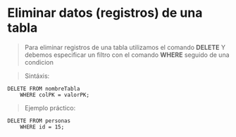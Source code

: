 # Eliminar datos (registros) de una tabla  

> Para eliminar registros de una tabla 
> utilizamos el comando **DELETE**
> Y debemos especificar un filtro con el
> comando **WHERE** seguido de una condicion


> Sintáxis: 

    DELETE FROM nombreTabla
        WHERE colPK = valorPK; 
 
> Ejemplo práctico:  

    DELETE FROM personas  
        WHERE id = 15;   
